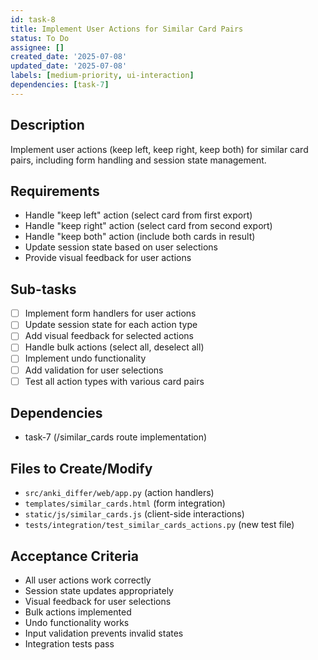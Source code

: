 ```yaml
---
id: task-8
title: Implement User Actions for Similar Card Pairs
status: To Do
assignee: []
created_date: '2025-07-08'
updated_date: '2025-07-08'
labels: [medium-priority, ui-interaction]
dependencies: [task-7]
---
```


## Description
Implement user actions (keep left, keep right, keep both) for similar card pairs, including form handling and session state management.

## Requirements
- Handle "keep left" action (select card from first export)
- Handle "keep right" action (select card from second export)
- Handle "keep both" action (include both cards in result)
- Update session state based on user selections
- Provide visual feedback for user actions

## Sub-tasks
- [ ] Implement form handlers for user actions
- [ ] Update session state for each action type
- [ ] Add visual feedback for selected actions
- [ ] Handle bulk actions (select all, deselect all)
- [ ] Implement undo functionality
- [ ] Add validation for user selections
- [ ] Test all action types with various card pairs

## Dependencies
- task-7 (/similar_cards route implementation)

## Files to Create/Modify
- `src/anki_differ/web/app.py` (action handlers)
- `templates/similar_cards.html` (form integration)
- `static/js/similar_cards.js` (client-side interactions)
- `tests/integration/test_similar_cards_actions.py` (new test file)

## Acceptance Criteria
- All user actions work correctly
- Session state updates appropriately
- Visual feedback for user selections
- Bulk actions implemented
- Undo functionality works
- Input validation prevents invalid states
- Integration tests pass